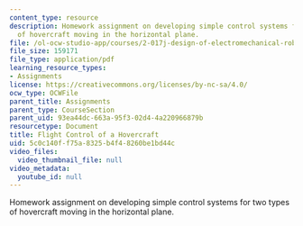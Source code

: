 ```yaml
---
content_type: resource
description: Homework assignment on developing simple control systems for two types
  of hovercraft moving in the horizontal plane.
file: /ol-ocw-studio-app/courses/2-017j-design-of-electromechanical-robotic-systems-fall-2009/5c0c140ff75a8325b4f48260be1bd44c_MIT2_017JF09_p29.pdf
file_size: 159171
file_type: application/pdf
learning_resource_types:
- Assignments
license: https://creativecommons.org/licenses/by-nc-sa/4.0/
ocw_type: OCWFile
parent_title: Assignments
parent_type: CourseSection
parent_uid: 93ea44dc-663a-95f3-02d4-4a220966879b
resourcetype: Document
title: Flight Control of a Hovercraft
uid: 5c0c140f-f75a-8325-b4f4-8260be1bd44c
video_files:
  video_thumbnail_file: null
video_metadata:
  youtube_id: null
---
```

Homework assignment on developing simple control systems for two types of hovercraft moving in the horizontal plane.